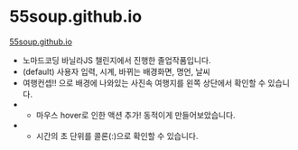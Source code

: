 # 55soup.github.io

[55soup.github.io](https://55soup.github.io)

- 노마드코딩 바닐라JS 챌린지에서 진행한 졸업작품입니다.
- (default) 사용자 입력, 시계, 바뀌는 배경화면, 명언, 날씨
- 여행컨셉!! 으로 배경에 나와있는 사진속 여행지를 왼쪽 상단에서 확인할 수 있습니다.
- + 마우스 hover로 인한 액션 추가! 동적이게 만들어보았습니다.
- + 시간의 초 단위를 콜론(:)으로 확인할 수 있습니다.
